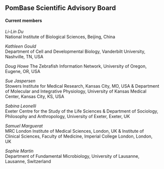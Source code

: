 ## PomBase Scientific Advisory Board

#### Current members

*Li-Lin Du*<br>
National Institute of Biological Sciences, Beijing, China

*Kathleen Gould*<br>
Department of Cell and Developmental Biology, Vanderbilt University, Nashville, TN, USA

*Doug Howe*
The Zebrafish Information Network, University of Oregon, Eugene, OR, USA

*Sue Jaspersen*<br>
Stowers Institute for Medical Research, Kansas City, MO, USA &amp; Department of Molecular and Integrative Physiology, University of Kansas Medical Center, Kansas City, KS, USA

*Sabina Leonelli*<br>
Exeter Centre for the Study of the Life Sciences &amp; Department of Sociology, Philosophy and Anthropology, University of Exeter, Exeter, UK

*Samuel Marguerat*<br>
MRC London Institute of Medical Sciences, London, UK &amp; Institute of Clinical Sciences, Faculty of Medicine, Imperial College London, London, UK

*Sophie Martin*<br>
Department of Fundamental Microbiology, University of Lausanne, Lausanne, Switzerland

<!--
#### Past members
(uncomment when anyone rotates off)
-->